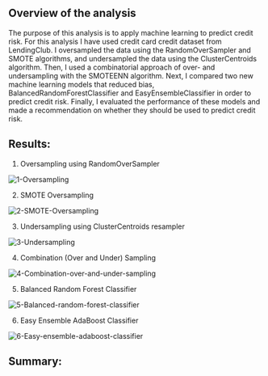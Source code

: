 ## Overview of the analysis

The purpose of this analysis is to apply machine learning to predict credit risk. For this analysis I have used credit card credit dataset from LendingClub. I oversampled the data using the RandomOverSampler and SMOTE algorithms, and undersampled the data using the ClusterCentroids algorithm. Then, I used a combinatorial approach of over- and undersampling with the SMOTEENN algorithm. Next, I compared two new machine learning models that reduced bias, BalancedRandomForestClassifier and EasyEnsembleClassifier in order to predict credit risk. Finally, I evaluated the performance of these models and made a recommendation on whether they should be used to predict credit risk.

## Results: 

1. Oversampling using RandomOverSampler

<img src="https://i.ibb.co/JjkSt94/1-Oversampling.png" alt="1-Oversampling" border="0">

2. SMOTE Oversampling

<img src="https://i.ibb.co/Ltdz4SF/2-SMOTE-Oversampling.png" alt="2-SMOTE-Oversampling" border="0">


3. Undersampling using ClusterCentroids resampler

<img src="https://i.ibb.co/41LkqHD/3-Undersampling.png" alt="3-Undersampling" border="0">

4. Combination (Over and Under) Sampling

<img src="https://i.ibb.co/z61yfvm/4-Combination-over-and-under-sampling.png" alt="4-Combination-over-and-under-sampling" border="0">

5. Balanced Random Forest Classifier

<img src="https://i.ibb.co/JCW9myP/5-Balanced-random-forest-classifier.png" alt="5-Balanced-random-forest-classifier" border="0">

6. Easy Ensemble AdaBoost Classifier

<img src="https://i.ibb.co/CB4Ypc4/6-Easy-ensemble-adaboost-classifier.png" alt="6-Easy-ensemble-adaboost-classifier" border="0">

## Summary: 
